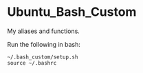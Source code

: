# Ubuntu_Bash_Custom
My aliases and functions.

Run the following in bash:
```git clone git@github.com:gunrugger/Ubuntu_Bash_Custom.git ~/.bash_custom
~/.bash_custom/setup.sh
source ~/.bashrc

